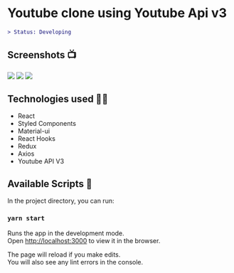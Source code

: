 # Youtube clone using Youtube Api v3


```diff
> Status: Developing
```
## Screenshots 📺

<img style="width=20" src="https://i.ibb.co/vxcfZFz/Homescreen.png" />
<img style="width=20" src="https://i.ibb.co/dQfzDSb/Search-Screen.png" />
<img style="width=20" src="https://i.ibb.co/yfdjJ6p/Watch-Screen.png" />

## Technologies used 👨‍💻
- React
- Styled Components
- Material-ui
- React Hooks
- Redux
- Axios 
- Youtube API V3


## Available Scripts 🚀

In the project directory, you can run:

### `yarn start`

Runs the app in the development mode.\
Open [http://localhost:3000](http://localhost:3000) to view it in the browser.

The page will reload if you make edits.\
You will also see any lint errors in the console.

